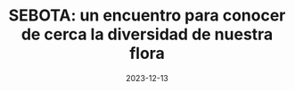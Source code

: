 ---
title: "SEBOTA: un encuentro para conocer de cerca la diversidad de nuestra flora"
collection: publications
permalink: /publication/Ramos-Gutierrez et al 2023 ConsVeg
date: 2023-12-13
venue: 'Conservación Vegetal'
paperurl: '/files/pdf/research/Ramos-Gutierrez et al 2023 ConsVeg.pdf'
link: 'https://doi.org/10.15366/cv2023.27'
#code: 'http://doi.org/'
#github: 'https://github.com/jimarcor/...'
#figshare: 'https://figshare.com/...'
citation: 'Ramos-Gutiérrez I, <B>Márquez-Corro JI</B>, Martín-Hernanz S. 2021. &quot;SEBOTA: un encuentro para conocer de cerca la diversidad de nuestra flora&quot; <i>Conservación Vegetal</i> 27: 50-51'
---